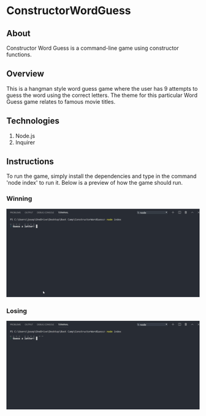 # ConstructorWordGuess

## About

Constructor Word Guess is a command-line game using constructor functions.

## Overview

This is a hangman style word guess game where the user has 9 attempts to guess the word using the correct letters. The theme for this particular Word Guess game relates to famous movie titles.

## Technologies

1. Node.js
2. Inquirer

## Instructions

To run the game, simply install the dependencies and type in the command 'node index' to run it.
Below is a preview of how the game should run.

### Winning

<img src="gif/Winning.gif"/>

### Losing

<img src="gif/Losing.gif"/>
